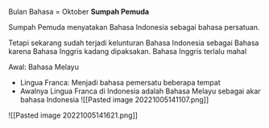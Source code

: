 Bulan Bahasa = Oktober
	**Sumpah Pemuda**

Sumpah Pemuda menyatakan Bahasa Indonesia sebagai bahasa persatuan.

Tetapi sekarang sudah terjadi kelunturan Bahasa Indonesia sebagai Bahasa karena Bahasa Inggris kadang dipaksakan. Bahasa Inggris terlalu mahal


Awal: Bahasa Melayu
- Lingua Franca: Menjadi bahasa pemersatu beberapa tempat
- Awalnya Lingua Franca di Indonesia adalah Bahasa Melayu sebagai akar bahasa Indonesia
![[Pasted image 20221005141107.png]]


![[Pasted image 20221005141621.png]]